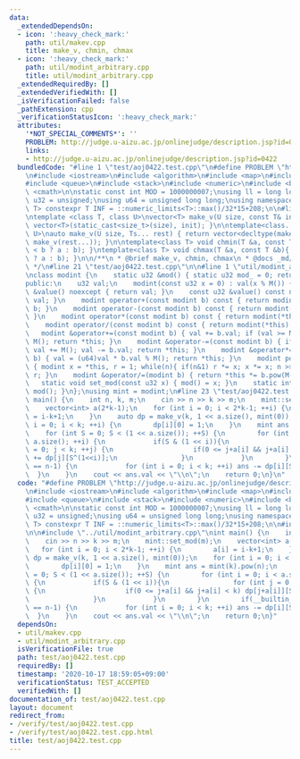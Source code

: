 ```yaml
---
data:
  _extendedDependsOn:
  - icon: ':heavy_check_mark:'
    path: util/makev.cpp
    title: make_v, chmin, chmax
  - icon: ':heavy_check_mark:'
    path: util/modint_arbitrary.cpp
    title: util/modint_arbitrary.cpp
  _extendedRequiredBy: []
  _extendedVerifiedWith: []
  _isVerificationFailed: false
  _pathExtension: cpp
  _verificationStatusIcon: ':heavy_check_mark:'
  attributes:
    '*NOT_SPECIAL_COMMENTS*': ''
    PROBLEM: http://judge.u-aizu.ac.jp/onlinejudge/description.jsp?id=0422
    links:
    - http://judge.u-aizu.ac.jp/onlinejudge/description.jsp?id=0422
  bundledCode: "#line 1 \"test/aoj0422.test.cpp\"\n#define PROBLEM \"http://judge.u-aizu.ac.jp/onlinejudge/description.jsp?id=0422\"\
    \n#include <iostream>\n#include <algorithm>\n#include <map>\n#include <set>\n\
    #include <queue>\n#include <stack>\n#include <numeric>\n#include <bitset>\n#include\
    \ <cmath>\n\nstatic const int MOD = 1000000007;\nusing ll = long long;\nusing\
    \ u32 = unsigned;\nusing u64 = unsigned long long;\nusing namespace std;\n\ntemplate<class\
    \ T> constexpr T INF = ::numeric_limits<T>::max()/32*15+208;\n\n#line 1 \"util/makev.cpp\"\
    \ntemplate <class T, class U>\nvector<T> make_v(U size, const T& init){ return\
    \ vector<T>(static_cast<size_t>(size), init); }\n\ntemplate<class... Ts, class\
    \ U>\nauto make_v(U size, Ts... rest) { return vector<decltype(make_v(rest...))>(static_cast<size_t>(size),\
    \ make_v(rest...)); }\n\ntemplate<class T> void chmin(T &a, const T &b){ a = (a\
    \ < b ? a : b); }\ntemplate<class T> void chmax(T &a, const T &b){ a = (a > b\
    \ ? a : b); }\n\n/**\n * @brief make_v, chmin, chmax\n * @docs _md/makev.md\n\
    \ */\n#line 21 \"test/aoj0422.test.cpp\"\n\n#line 1 \"util/modint_arbitrary.cpp\"\
    \nclass modint {\n    static u32 &mod() { static u32 mod_ = 0; return mod_; }\n\
    public:\n    u32 val;\n    modint(const u32 x = 0) : val(x % M()) {}\n    u32\
    \ &value() noexcept { return val; }\n    const u32 &value() const noexcept { return\
    \ val; }\n    modint operator+(const modint b) const { return modint(*this) +=\
    \ b; }\n    modint operator-(const modint b) const { return modint(*this) -= b;\
    \ }\n    modint operator*(const modint b) const { return modint(*this) *= b; }\n\
    \    modint operator/(const modint b) const { return modint(*this) /= b; }\n \
    \   modint &operator+=(const modint b) { val += b.val; if (val >= M()) val -=\
    \ M(); return *this; }\n    modint &operator-=(const modint b) { if (val < b.val)\
    \ val += M(); val -= b.val; return *this; }\n    modint &operator*=(const modint\
    \ b) { val = (u64)val * b.val % M(); return *this; }\n    modint pow(ll n) const\
    \ { modint x = *this, r = 1; while(n){ if(n&1) r *= x; x *= x; n >>= 1; } return\
    \ r; }\n    modint &operator/=(modint b) { return *this *= b.pow(M()-2); }\n \
    \   static void set_mod(const u32 x) { mod() = x; }\n    static int M() { return\
    \ mod(); }\n};\nusing mint = modint;\n#line 23 \"test/aoj0422.test.cpp\"\nint\
    \ main() {\n    int n, k, m;\n    cin >> n >> k >> m;\n    mint::set_mod(m);\n\
    \    vector<int> a(2*k-1);\n    for (int i = 0; i < 2*k-1; ++i) {\n        a[i]\
    \ = i-k+1;\n    }\n    auto dp = make_v(k, 1 << a.size(), mint(0));\n    for (int\
    \ i = 0; i < k; ++i) {\n        dp[i][0] = 1;\n    }\n    mint ans = mint(k).pow(n);\n\
    \    for (int S = 0; S < (1 << a.size()); ++S) {\n        for (int i = 0; i <\
    \ a.size(); ++i) {\n            if(S & (1 << i)){\n                for (int j\
    \ = 0; j < k; ++j) {\n                    if(0 <= j+a[i] && j+a[i] < k) dp[j+a[i]][S]\
    \ += dp[j][S^(1<<i)];\n                }\n            }\n        }\n        if(__builtin_popcount(S)\
    \ == n-1) {\n            for (int i = 0; i < k; ++i) ans -= dp[i][S];\n      \
    \  }\n    }\n    cout << ans.val << \"\\n\";\n    return 0;\n}\n"
  code: "#define PROBLEM \"http://judge.u-aizu.ac.jp/onlinejudge/description.jsp?id=0422\"\
    \n#include <iostream>\n#include <algorithm>\n#include <map>\n#include <set>\n\
    #include <queue>\n#include <stack>\n#include <numeric>\n#include <bitset>\n#include\
    \ <cmath>\n\nstatic const int MOD = 1000000007;\nusing ll = long long;\nusing\
    \ u32 = unsigned;\nusing u64 = unsigned long long;\nusing namespace std;\n\ntemplate<class\
    \ T> constexpr T INF = ::numeric_limits<T>::max()/32*15+208;\n\n#include \"../util/makev.cpp\"\
    \n\n#include \"../util/modint_arbitrary.cpp\"\nint main() {\n    int n, k, m;\n\
    \    cin >> n >> k >> m;\n    mint::set_mod(m);\n    vector<int> a(2*k-1);\n \
    \   for (int i = 0; i < 2*k-1; ++i) {\n        a[i] = i-k+1;\n    }\n    auto\
    \ dp = make_v(k, 1 << a.size(), mint(0));\n    for (int i = 0; i < k; ++i) {\n\
    \        dp[i][0] = 1;\n    }\n    mint ans = mint(k).pow(n);\n    for (int S\
    \ = 0; S < (1 << a.size()); ++S) {\n        for (int i = 0; i < a.size(); ++i)\
    \ {\n            if(S & (1 << i)){\n                for (int j = 0; j < k; ++j)\
    \ {\n                    if(0 <= j+a[i] && j+a[i] < k) dp[j+a[i]][S] += dp[j][S^(1<<i)];\n\
    \                }\n            }\n        }\n        if(__builtin_popcount(S)\
    \ == n-1) {\n            for (int i = 0; i < k; ++i) ans -= dp[i][S];\n      \
    \  }\n    }\n    cout << ans.val << \"\\n\";\n    return 0;\n}"
  dependsOn:
  - util/makev.cpp
  - util/modint_arbitrary.cpp
  isVerificationFile: true
  path: test/aoj0422.test.cpp
  requiredBy: []
  timestamp: '2020-10-17 18:59:05+09:00'
  verificationStatus: TEST_ACCEPTED
  verifiedWith: []
documentation_of: test/aoj0422.test.cpp
layout: document
redirect_from:
- /verify/test/aoj0422.test.cpp
- /verify/test/aoj0422.test.cpp.html
title: test/aoj0422.test.cpp
---
```


